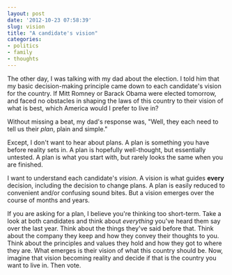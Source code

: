 ```yaml
---
layout: post
date: '2012-10-23 07:58:39'
slug: vision
title: "A candidate's vision"
categories:
- politics
- family
- thoughts
---
```


The other day, I was talking with my dad about the election. I told him that my basic decision-making principle came down to each candidate's vision for the country. If Mitt Romney or Barack Obama were elected tomorrow, and faced no obstacles in shaping the laws of this country to their vision of what is best, which America would I prefer to live in?

Without missing a beat, my dad's response was, "Well, they each need to tell us their *plan*, plain and simple."

Except, I don't want to hear about plans. A plan is something you have before reality sets in. A plan is hopefully well-thought, but essentially untested. A plan is what you start with, but rarely looks the same when you are finished.

I want to understand each candidate's *vision*. A vision is what guides **every** decision, including the decision to change plans. A plan is easily reduced to convenient and/or confusing sound bites. But a vision emerges over the course of months and years.

If you are asking for a plan, I believe you're thinking too short-term. Take a look at both candidates and think about *everything* you've heard them say over the last year. Think about the things they've said before that. Think about the company they keep and how they convey their thoughts to you. Think about the principles and values they hold and how they got to where they are. What emerges is their vision of what this country should be. Now, imagine that vision becoming reality and decide if that is the country you want to live in. Then vote.